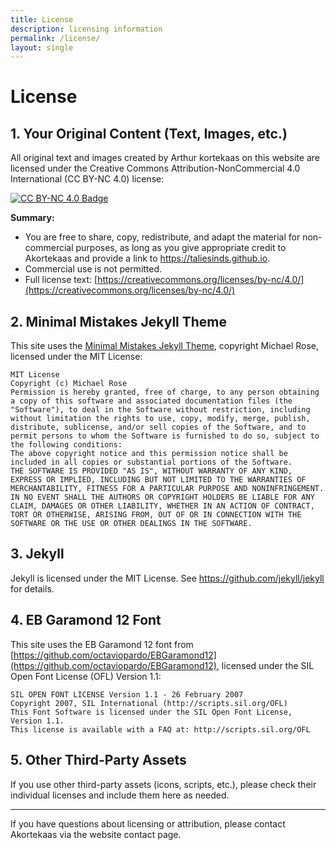 ```yaml
---
title: License
description: licensing information
permalink: /license/
layout: single
---
```


<style>
.page__content li {
  line-height: normal !important;
}
/* Hide heading permalinks on this page  only */
.page__content .header-link {
  display: none !important;
}
</style>

# License


## 1. Your Original Content (Text, Images, etc.)
All original text and images created by Arthur kortekaas on this website are licensed under the Creative Commons Attribution-NonCommercial 4.0 International (CC BY-NC 4.0) license:

[![CC BY-NC 4.0 Badge](https://licensebuttons.net/l/by-nc/4.0/88x31.png)](https://creativecommons.org/licenses/by-nc/4.0/)

**Summary:**
- You are free to share, copy, redistribute, and adapt the material for non-commercial purposes, as long as you give appropriate credit to Akortekaas and provide a link to https://taliesinds.github.io.
- Commercial use is not permitted.
- Full license text: [https://creativecommons.org/licenses/by-nc/4.0/](https://creativecommons.org/licenses/by-nc/4.0/)

## 2. Minimal Mistakes Jekyll Theme
This site uses the [Minimal Mistakes Jekyll Theme](https://github.com/mmistakes/minimal-mistakes), copyright Michael Rose, licensed under the MIT License:

```
MIT License
Copyright (c) Michael Rose
Permission is hereby granted, free of charge, to any person obtaining a copy of this software and associated documentation files (the "Software"), to deal in the Software without restriction, including without limitation the rights to use, copy, modify, merge, publish, distribute, sublicense, and/or sell copies of the Software, and to permit persons to whom the Software is furnished to do so, subject to the following conditions:
The above copyright notice and this permission notice shall be included in all copies or substantial portions of the Software.
THE SOFTWARE IS PROVIDED "AS IS", WITHOUT WARRANTY OF ANY KIND, EXPRESS OR IMPLIED, INCLUDING BUT NOT LIMITED TO THE WARRANTIES OF MERCHANTABILITY, FITNESS FOR A PARTICULAR PURPOSE AND NONINFRINGEMENT. IN NO EVENT SHALL THE AUTHORS OR COPYRIGHT HOLDERS BE LIABLE FOR ANY CLAIM, DAMAGES OR OTHER LIABILITY, WHETHER IN AN ACTION OF CONTRACT, TORT OR OTHERWISE, ARISING FROM, OUT OF OR IN CONNECTION WITH THE SOFTWARE OR THE USE OR OTHER DEALINGS IN THE SOFTWARE.
```

## 3. Jekyll
Jekyll is licensed under the MIT License. See https://github.com/jekyll/jekyll for details.

## 4. EB Garamond 12 Font
This site uses the EB Garamond 12 font from [https://github.com/octaviopardo/EBGaramond12](https://github.com/octaviopardo/EBGaramond12), licensed under the SIL Open Font License (OFL) Version 1.1:

```
SIL OPEN FONT LICENSE Version 1.1 - 26 February 2007
Copyright 2007, SIL International (http://scripts.sil.org/OFL)
This Font Software is licensed under the SIL Open Font License, Version 1.1.
This license is available with a FAQ at: http://scripts.sil.org/OFL
```

## 5. Other Third-Party Assets
If you use other third-party assets (icons, scripts, etc.), please check their individual licenses and include them here as needed.

---

If you have questions about licensing or attribution, please contact Akortekaas via the website contact page.
